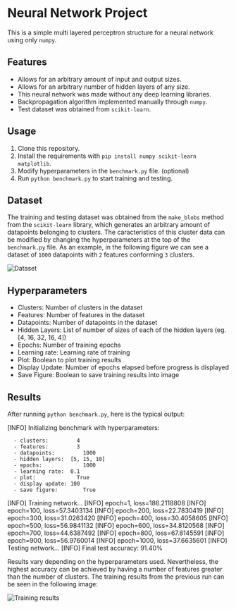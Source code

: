 # Neural Network Project

This is a simple multi layered perceptron structure for a neural network using only `numpy`.

## Features

- Allows for an arbitrary amount of input and output sizes.
- Allows for an arbitrary number of hidden layers of any size.
- This neural network was made without any deep learning libraries.
- Backpropagation algorithm implemented manually through `numpy`.
- Test dataset was obtained from `scikit-learn`.

## Usage

1. Clone this repository.
2. Install the requirements with `pip install numpy scikit-learn matplotlib`.
3. Modify hyperparameters in the `benchmark.py` file. (optional)
4. Run `python benchmark.py` to start training and testing.

## Dataset

The training and testing dataset was obtained from the `make_blobs` method from the `scikit-learn` library, which generates an arbitrary amount of datapoints belonging to clusters. 
The caracteristics of this cluster data can be modified by changing the hyperparameters at the top of the `benchmark.py` file.
As an example, in the following figure we can see a dataset of `1000` datapoints with `2` features conforming `3` clusters.

![Dataset](https://github.com/danielzanelli/Portfolio/assets/83187517/15af20f9-42a3-431b-8b7a-22f6d3515fd0)

## Hyperparameters

- Clusters: Number of clusters in the dataset
- Features: Number of features in the dataset
- Datapoints: Number of datapoints in the dataset
- Hidden Layers: List of number of sizes of each of the hidden layers (eg. [4, 16, 32, 16, 4])
- Epochs: Number of training epochs
- Learning rate: Learning rate of training
- Plot: Boolean to plot training results
- Display Update: Number of epochs elapsed before progress is displayed
- Save Figure: Boolean to save training results into image

## Results

After running `python benchmark.py`, here is the typical output:

  [INFO] Initializing benchmark with hyperparameters:

	  - clusters: 		  4
	  - features: 		  3
	  - datapoints: 		1000
	  - hidden layers: 	[5, 15, 10]
	  - epochs: 		    1000
	  - learning rate: 	0.1
	  - plot: 		      True
	  - display update: 100
	  - save figure: 		True

  [INFO] Training network...
  [INFO] epoch=1, loss=186.2118808
  [INFO] epoch=100, loss=57.3403134
  [INFO] epoch=200, loss=22.7830419
  [INFO] epoch=300, loss=31.0263420
  [INFO] epoch=400, loss=30.4058605
  [INFO] epoch=500, loss=56.9841132
  [INFO] epoch=600, loss=34.8120568
  [INFO] epoch=700, loss=44.6387492
  [INFO] epoch=800, loss=67.8145591
  [INFO] epoch=900, loss=56.9760014
  [INFO] epoch=1000, loss=37.6635601
  [INFO] Testing network...
  [INFO] Final test accuracy: 91.40%

Results vary depending on the hyperparameters used. Nevertheless, the highest accuracy can be achieved by having a number of features greater than the number of clusters.
The training results from the previous run can be seen in the following image:

![Training results](https://github.com/danielzanelli/Portfolio/Neural%20Network/benchmark.png)
